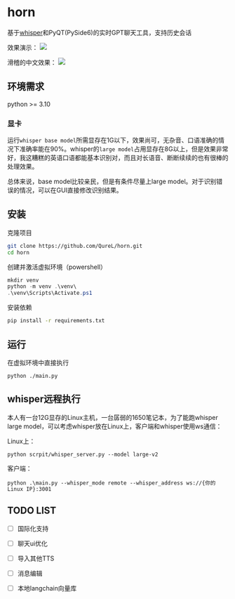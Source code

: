 # horn
基于[whisper](https://openai.com/research/whisper)和PyQT(PySide6)的实时GPT聊天工具，支持历史会话


效果演示：
[![](https://i.ytimg.com/vi/kg4KivftTps/maxresdefault.jpg)](https://youtu.be/kg4KivftTps?si=LZI5ShF5fhIqFjWj "")

滑稽的中文效果：
[![](https://i.ytimg.com/vi/9svpySx0J8A/maxresdefault.jpg)](https://youtu.be/9svpySx0J8A "")

## 环境需求

python >= 3.10

### 显卡

运行`whisper base model`所需显存在1G以下，效果尚可，无杂音、口语准确的情况下准确率能在90%。whisper的`large model`占用显存在8G以上，但是效果非常好，我这糟糕的英语口语都能基本识别对，而且对长语音、断断续续的也有很棒的处理效果。

总体来说，base model比较亲民，但是有条件尽量上large model。对于识别错误的情况，可以在GUI直接修改识别结果。

## 安装

克隆项目

```bash
git clone https://github.com/QureL/horn.git
cd horn
```

创建并激活虚拟环境（powershell）

```powershell
mkdir venv
python -m venv .\venv\
.\venv\Scripts\Activate.ps1
```

安装依赖

```bash
pip install -r requirements.txt
```

## 运行

在虚拟环境中直接执行

```
python ./main.py
```

## whisper远程执行

本人有一台12G显存的Linux主机，一台孱弱的1650笔记本，为了能跑whisper large model，可以考虑whisper放在Linux上，客户端和whisper使用ws通信：

Linux上：

```
python scrpit/whisper_server.py --model large-v2
```

客户端：

```
python .\main.py --whisper_mode remote --whisper_address ws://{你的Linux IP}:3001
```

## TODO LIST

- [ ] 国际化支持
- [ ] 聊天ui优化
- [ ] 导入其他TTS
- [ ] 消息编辑
- [ ] 本地langchain向量库

